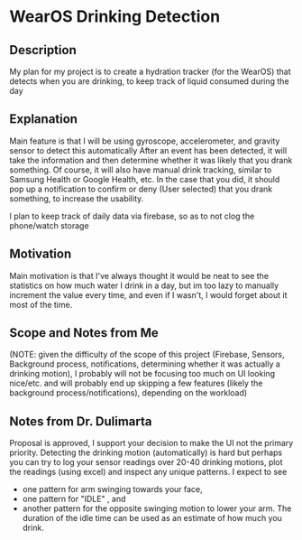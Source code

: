 # WearOS Drinking Detection

## Description
My plan for my project is to create a hydration tracker (for the WearOS) that detects when you are drinking, to keep track of liquid consumed during the day

## Explanation
Main feature is that I will be using gyroscope, accelerometer, and gravity sensor to detect this automatically
After an event has been detected, it will take the information and then determine whether it was likely that you drank something. 
Of course, it will also have manual drink tracking, similar to Samsung Health or Google Health, etc.
In the case that you did, it should pop up a notification to confirm or deny (User selected) that you drank something, to increase the usability.

I plan to keep track of daily data via firebase, so as to not clog the phone/watch storage

## Motivation
Main motivation is that I've always thought it would be neat to see the statistics on how much water I drink in a day,
but im too lazy to manually increment the value every time, and even if I wasn't, I would forget about it most of the time.

## Scope and Notes from Me
(NOTE: given the difficulty of the scope of this project 
(Firebase, Sensors, Background process, notifications, determining whether it was actually a drinking motion),
I probably will not be focusing too much on UI looking nice/etc. and will probably end up skipping a few features 
(likely the background process/notifications), depending on the workload)

## Notes from Dr. Dulimarta
Proposal is approved, I support your decision to make the UI not the primary priority. 
Detecting the drinking motion (automatically) is hard but perhaps you can try to log your sensor readings over 20-40 drinking motions, 
plot the readings (using excel) and inspect any unique patterns. 
I expect to see 
- one pattern for arm swinging towards your face, 
- one pattern for "IDLE" , and
- another pattern for the opposite swinging motion to lower your arm. 
The duration of the idle time can be used as an estimate of how much you drink.

